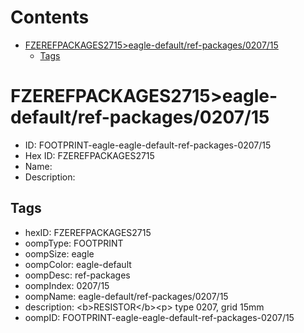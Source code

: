 



Contents
========

* [FZEREFPACKAGES2715>eagle-default/ref-packages/0207/15](#fzerefpackages2715eagle-defaultref-packages020715)
	* [Tags](#tags)

# FZEREFPACKAGES2715>eagle-default/ref-packages/0207/15

- ID: FOOTPRINT-eagle-eagle-default-ref-packages-0207/15
- Hex ID: FZEREFPACKAGES2715
- Name: 
- Description: 

## Tags

- hexID: FZEREFPACKAGES2715
- oompType: FOOTPRINT
- oompSize: eagle
- oompColor: eagle-default
- oompDesc: ref-packages
- oompIndex: 0207/15
- oompName: eagle-default/ref-packages/0207/15
- description: &lt;b&gt;RESISTOR&lt;/b&gt;&lt;p&gt;&#xD;
type 0207, grid 15mm
- oompID: FOOTPRINT-eagle-eagle-default-ref-packages-0207/15
